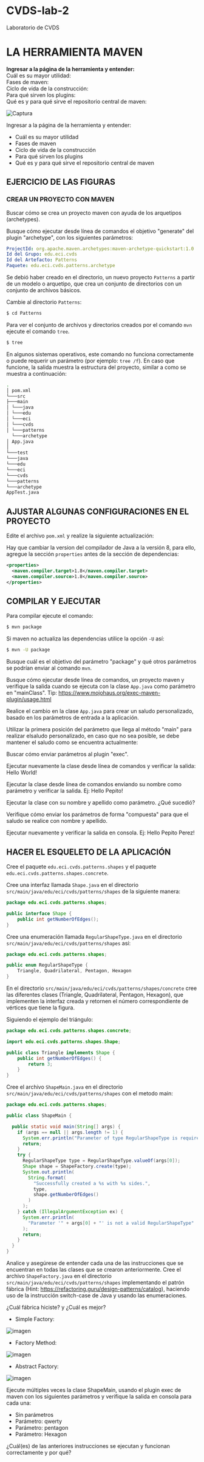 # CVDS-lab-2
Laboratorio de CVDS 

# LA HERRAMIENTA MAVEN
**Ingresar a la página de la herramienta y entender:**   
Cuál es su mayor utilidad:   
Fases de maven:  
Ciclo de vida de la construcción:  
Para qué sirven los plugins:   
Qué es y para qué sirve el repositorio central de maven:  




![Captura](https://github.com/Diegoc04/CVDS-lab-2/assets/89041250/ec910371-b3bf-4e4c-be57-9f7e8e2d710d)


Ingresar a la página de la herramienta y entender:
- Cuál es su mayor utilidad
- Fases de maven
- Ciclo de vida de la construcción
- Para qué sirven los plugins
- Qué es y para qué sirve el repositorio central de maven

## EJERCICIO DE LAS FIGURAS
### CREAR UN PROYECTO CON MAVEN
Buscar cómo se crea un proyecto maven con ayuda de los arquetipos (archetypes).

Busque cómo ejecutar desde línea de comandos el objetivo "generate" del plugin "archetype", con los siguientes parámetros:
```yml
ProjectId: org.apache.maven.archetypes:maven-archetype-quickstart:1.0
Id del Grupo: edu.eci.cvds
Id del Artefacto: Patterns
Paquete: edu.eci.cvds.patterns.archetype
```

Se debió haber creado en el directorio, un nuevo proyecto `Patterns` a partir de un modelo o arquetipo, que crea un conjunto de directorios con un conjunto de archivos básicos.

Cambie al directorio `Patterns`:
```sh
$ cd Patterns
```

Para ver el conjunto de archivos y directorios creados por el comando `mvn` ejecute el comando `tree`.
```sh
$ tree
```

En algunos sistemas operativos, este comando no funciona correctamente o puede requerir un parámetro (por ejemplo: `tree /f`). En caso que funcione, la
salida muestra la estructura del proyecto, similar a como se muestra a continuación:
```sh
.
│ pom.xml
└───src
├───main
│ └───java
│ └───edu
│ └───eci
│ └───cvds
│ └───patterns
  └───archetype
│ App.java
│
└───test
└───java
└───edu
└───eci
└───cvds
└───patterns
└───archetype
AppTest.java
```

## AJUSTAR ALGUNAS CONFIGURACIONES EN EL PROYECTO
Edite el archivo `pom.xml` y realize la siguiente actualización:

Hay que cambiar la version del compilador de Java a la versión 8, para ello, agregue la sección `properties` antes de la sección de
dependencias:
```xml
<properties>
  <maven.compiler.target>1.8</maven.compiler.target>
  <maven.compiler.source>1.8</maven.compiler.source>
</properties>
```

## COMPILAR Y EJECUTAR
Para compilar ejecute el comando:
```sh
$ mvn package
```

Si maven no actualiza las dependencias utilice la opción `-U` así:
```sh
$ mvn -U package
```

Busque cuál es el objetivo del parámetro "package" y qué otros parámetros se podrían enviar al comando `mvn`.

Busque cómo ejecutar desde línea de comandos, un proyecto maven y verifique la salida cuando se ejecuta con la clase `App.java` como parámetro en "mainClass". Tip: https://www.mojohaus.org/exec-maven-plugin/usage.html

Realice el cambio en la clase `App.java` para crear un saludo personalizado, basado en los parámetros de entrada a la aplicación. 

Utilizar la primera posición del parámetro que llega al método "main" para realizar elsaludo personalizado, en caso que no sea posible, se debe mantener el saludo como se encuentra actualmente:

Buscar cómo enviar parámetros al plugin "exec".

Ejecutar nuevamente la clase desde línea de comandos y verificar la salida: Hello World!

Ejecutar la clase desde línea de comandos enviando su nombre como parámetro y verificar la salida. Ej: Hello Pepito!

Ejecutar la clase con su nombre y apellido como parámetro. ¿Qué sucedió?

Verifique cómo enviar los parámetros de forma "compuesta" para que el saludo se realice con nombre y apellido.

Ejecutar nuevamente y verificar la salida en consola. Ej: Hello Pepito Perez!

## HACER EL ESQUELETO DE LA APLICACIÓN
Cree el paquete `edu.eci.cvds.patterns.shapes` y el paquete `edu.eci.cvds.patterns.shapes.concrete`.

Cree una interfaz llamada `Shape.java` en el directorio `src/main/java/edu/eci/cvds/patterns/shapes` de la siguiente manera:
```java
package edu.eci.cvds.patterns.shapes;

public interface Shape {
    public int getNumberOfEdges();
}
```

Cree una enumeración llamada `RegularShapeType.java` en el directorio `src/main/java/edu/eci/cvds/patterns/shapes` así:

```java
package edu.eci.cvds.patterns.shapes;

public enum RegularShapeType {
    Triangle, Quadrilateral, Pentagon, Hexagon
}
```

En el directorio `src/main/java/edu/eci/cvds/patterns/shapes/concrete` cree las diferentes clases (Triangle, Quadrilateral, Pentagon, Hexagon), que implementen la interfaz creada y retornen el número correspondiente de vértices que tiene la figura. 

Siguiendo el ejemplo del triángulo:
```java
package edu.eci.cvds.patterns.shapes.concrete;

import edu.eci.cvds.patterns.shapes.Shape;

public class Triangle implements Shape {
    public int getNumberOfEdges() {
        return 3;
    }
}
```

Cree el archivo `ShapeMain.java` en el directorio `src/main/java/edu/eci/cvds/patterns/shapes` con el metodo main:
```java
package edu.eci.cvds.patterns.shapes;

public class ShapeMain {

  public static void main(String[] args) {
    if (args == null || args.length != 1) {
      System.err.println("Parameter of type RegularShapeType is required.");
      return;
    }
    try {
      RegularShapeType type = RegularShapeType.valueOf(args[0]);
      Shape shape = ShapeFactory.create(type);
      System.out.println(
        String.format(
          "Successfully created a %s with %s sides.",
          type,
          shape.getNumberOfEdges()
        )
      );
    } catch (IllegalArgumentException ex) {
      System.err.println(
        "Parameter '" + args[0] + "' is not a valid RegularShapeType"
      );
      return;
    }
  }
}
```

Analice y asegúrese de entender cada una de las instrucciones que se encuentran en todas las clases que se crearon anteriormente. Cree el archivo `ShapeFactory.java` en el directorio `src/main/java/edu/eci/cvds/patterns/shapes` implementando el patrón fábrica (Hint: https://refactoring.guru/design-patterns/catalog), haciendo uso de la instrucción switch-case de Java y usando las enumeraciones.

¿Cuál fábrica hiciste? y ¿Cuál es mejor?
- Simple Factory:

![imagen](https://github.com/PDSW-ECI/labs/assets/4140058/0788a0b7-a071-4b90-ac3f-5982289ff3b3)

- Factory Method:

![imagen](https://github.com/PDSW-ECI/labs/assets/4140058/cd82548d-347b-4a10-88bd-2d203dac12bd)
- Abstract Factory:

![imagen](https://github.com/PDSW-ECI/labs/assets/4140058/1c79a12b-21d4-46be-8f19-40f3b62b6af7)

Ejecute múltiples veces la clase ShapeMain, usando el plugin exec de maven con los siguientes parámetros y verifique la salida en consola para cada una:
- Sin parámetros
- Parámetro: qwerty
- Parámetro: pentagon
- Parámetro: Hexagon

¿Cuál(es) de las anteriores instrucciones se ejecutan y funcionan correctamente y por qué?

